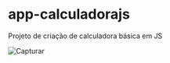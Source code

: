 # app-calculadorajs
 Projeto de criação de calculadora básica em JS 

![Capturar](https://user-images.githubusercontent.com/66340495/86533446-c0b31880-bea7-11ea-8104-5886a5a07d87.PNG)
